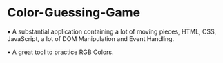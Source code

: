 # Color-Guessing-Game
• A substantial application containing a lot of moving pieces, HTML, CSS, JavaScript, a lot of DOM Manipulation and Event Handling.

• A great tool to practice RGB Colors.
